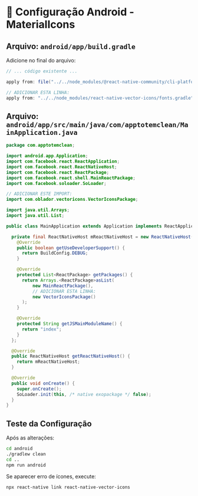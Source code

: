 # 🤖 Configuração Android - MaterialIcons

## Arquivo: `android/app/build.gradle`

Adicione no final do arquivo:

```gradle
// ... código existente ...

apply from: file("../../node_modules/@react-native-community/cli-platform-android/native_modules.gradle"); applyNativeModulesAppBuildGradle(project)

// ADICIONAR ESTA LINHA:
apply from: "../../node_modules/react-native-vector-icons/fonts.gradle"
```

## Arquivo: `android/app/src/main/java/com/apptotemclean/MainApplication.java`

```java
package com.apptotemclean;

import android.app.Application;
import com.facebook.react.ReactApplication;
import com.facebook.react.ReactNativeHost;
import com.facebook.react.ReactPackage;
import com.facebook.react.shell.MainReactPackage;
import com.facebook.soloader.SoLoader;

// ADICIONAR ESTE IMPORT:
import com.oblador.vectoricons.VectorIconsPackage;

import java.util.Arrays;
import java.util.List;

public class MainApplication extends Application implements ReactApplication {

  private final ReactNativeHost mReactNativeHost = new ReactNativeHost(this) {
    @Override
    public boolean getUseDeveloperSupport() {
      return BuildConfig.DEBUG;
    }

    @Override
    protected List<ReactPackage> getPackages() {
      return Arrays.<ReactPackage>asList(
          new MainReactPackage(),
          // ADICIONAR ESTA LINHA:
          new VectorIconsPackage()
      );
    }

    @Override
    protected String getJSMainModuleName() {
      return "index";
    }
  };

  @Override
  public ReactNativeHost getReactNativeHost() {
    return mReactNativeHost;
  }

  @Override
  public void onCreate() {
    super.onCreate();
    SoLoader.init(this, /* native exopackage */ false);
  }
}
```

## Teste da Configuração

Após as alterações:

```bash
cd android
./gradlew clean
cd ..
npm run android
```

Se aparecer erro de ícones, execute:
```bash
npx react-native link react-native-vector-icons
``` 